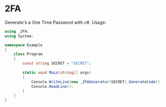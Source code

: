 # 2FA
Generate's a One Time Password with c#.
Usage:
```cs
using _2FA;
using System;

namespace Example
{
    class Program
    {
        const string SECRET = "SECRET";
        
        static void Main(string[] args)
        {
            Console.WriteLine(new _2FAGenerator(SECRET).GenerateCode());
            Console.ReadLine();
        }
    }      
}
```
